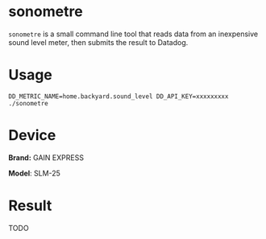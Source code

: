 # sonometre
`sonometre` is a small command line tool that reads data from an inexpensive sound level meter, then submits the result to Datadog.

# Usage
```
DD_METRIC_NAME=home.backyard.sound_level DD_API_KEY=xxxxxxxxx ./sonometre
```

# Device
**Brand:** GAIN EXPRESS

**Model**: SLM-25

# Result
TODO
